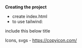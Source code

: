 **Creating the project**

- create index.html
- to use tailwind:
<script src="[https://cdn.tailwindcss.com](https://cdn.tailwindcss.com/)"></script> include this below title

Icons, svgs - https://copyicon.com/
